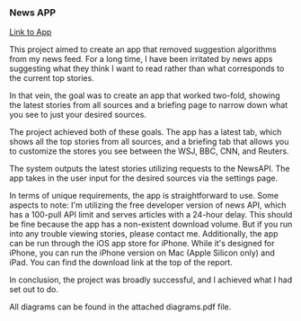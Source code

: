 ### News APP

[Link to App](https://apps.apple.com/us/app/shallynews/id6474099927)

This project aimed to create an app that removed suggestion algorithms from my news feed. For a long time, I have been irritated by news apps suggesting what they think I want to read rather than what corresponds to the current top stories. 

In that vein, the goal was to create an app that worked two-fold, showing the latest stories from all sources and a briefing page to narrow down what you see to just your desired sources. 

The project achieved both of these goals. The app has a latest tab, which shows all the top stories from all sources, and a briefing tab that allows you to customize the stores you see between the WSJ, BBC, CNN, and Reuters. 

The system outputs the latest stories utilizing requests to the NewsAPI. The app takes in the user input for the desired sources via the settings page. 

In terms of unique requirements, the app is straightforward to use. Some aspects to note: I'm utilizing the free developer version of news API, which has a 100-pull API limit and serves articles with a 24-hour delay. This should be fine because the app has a non-existent download volume. But if you run into any trouble viewing stories, please contact me. Additionally, the app can be run through the iOS app store for iPhone. While it's designed for iPhone, you can run the iPhone version on Mac (Apple Silicon only) and iPad. You can find the download link at the top of the report. 

In conclusion, the project was broadly successful, and I achieved what I had set out to do. 

All diagrams can be found in the attached diagrams.pdf file. 

